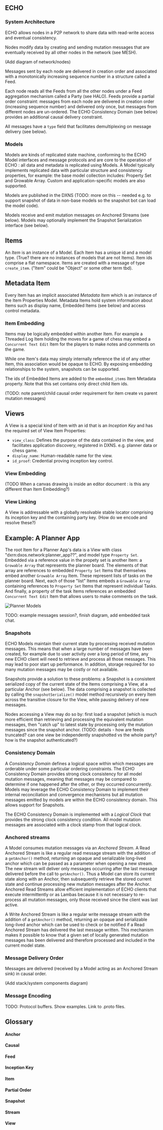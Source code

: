 ## ECHO

### System Architecture

ECHO allows nodes in a P2P network to share data with read-write access and eventual consistency.

Nodes modify data by creating and sending mutation messages that are eventually received by all
other nodes in the network (see MESH).

(Add diagram of network/nodes)

Messages sent by each node are delivered in creation order and associated with a monotonically
increasing sequence number in a structure called a Feed.

Each node reads all the Feeds from all the other nodes under a Feed aggregation mechanism called a Party (see HALO).
Feeds provide a partial order constraint: messages from each node are delivered in creation order (increasing 
sequence number) and delivered only once, but messages from different nodes are un-ordered. 
The ECHO Consistency Domain (see below) provides an additional causal delivery constraint.   

All messages have a `type` field that facilitates demultiplexing on message delivery (see below).

### Models

Models are kinds of replicated state machine, conforming to the ECHO Model interfaces and message protocols and
are core to the operation of ECHO : all data and metadata is replicated using Models.
A Model typically implements replicated data with particular structure and consistency properties, for example:
the base model collection includes: Property Set and Growable Array. Custom and application-specific models
are also supported.

Models are published in the DXNS (TODO: more on this -- needed e.g. to support snapshot of data in non-base models
so the snapshot bot can load the model code).

Models receive and emit mutation messages on Anchored Streams (see below). Models may optionally
implement the Snapshot Serialization interface (see below).

## Items

An _Item_ is an instance of a Model. Each Item has a unique id and a model type. (True? there are no instances
of models that are not Items). Item ids comprise a flat namespace. Items are created with a message of type
`create_item`. ("Item" could be "Object" or some other term tbd).

## Metadata Item

Every Item has an implicit associated _Metadata Item_ which is an instance of the Item Properties Model.
Metadata Items hold system information about Items such as display name, Embedded Items (see below) and access 
control metadata.

### Item Embedding

Items may be logically embedded within another Item. For example a Threaded Log Item holding the moves for a
game of chess may embed a `Concurrent Text Edit` Item for the players to make notes and comments on the game.

While one Item's data may simply internally reference the id of any other Item, this association would be opaque
to ECHO. By exposing embedding relationships to the system, snapshots can be supported.

The ids of Embedded Items are added to the `embedded_items` Item Metadata property. Note that this set contains only
direct child Item ids.

(TODO: note parent/child causal order requirement for item create vs parent mutation messages)

## Views

A View is a special kind of Item with an id that is an _Inception Key_ and has the required set of View 
Item Properties:

 * `view_class`: Defines the purpose of the data contained in the view, and facilitates application discovery, 
 registered in DXNS. e.g. planner data or chess game.
 * `display_name`: Human-readable name for the view.
 * `id_proof`: Credential proving inception key control.

### View Embedding

(TODO When a canvas drawing is inside an editor document : is this any different than Item Embedding?)

### View Linking

A View is addressable with a globally resolvable stable locator comprising its inception key and the containing party key.
(How do we encode and resolve these?)

## Example: A Planner App

The root Item for a Planner App's data is a View with class "dxrn:dxos.network:planner_app??", and model 
type `Property Set`. Embedded via a reference value in the propety set is another Item: a `Growable Array` that 
represents the planner board. The elements of that array are references to embedded `Property Set` Items that
themselves embed another `Growable Array` Item. These represent lists of tasks on the planner board.
Next, each of those "list" Items embeds a `Growable Array` containing references to `Property Set` Items
that represent individual Tasks. And finally, a property of the task Items references an embedded `Concurrent Text Edit` 
Item that allows users to make comments on the task.

![Planner Models](https://github.com/dxos/echo/raw/dboreham/doc/docs/content/diagrams/planner_models.png)

TODO: example messages session?, finish diagram, add embedded task chat.

### Snapshots

ECHO Models maintain their current state by processing received mutation messages. This means that when a large
number of messages have been created, for example due to user activity over a long period of time, any new ECHO client
will need to retrieve and process all those messages. This may lead to poor start up performance. In addition, storage
required for so many mutation messages may be costly or not available. 

Snapshots provide a solution to these problems: a Snapshot is a consistent serialized copy of the current state of
the Items comprising a View, at a particular Anchor (see below). The data comprising a snapshot is collected by
calling the `snapshotSerialize()` model method recursively on every Item across the transitive closure for the View,
while pausing delivery of new messages.

Nodes accessing a View may do so by: first load a snapshot (which is much more efficient than retrieving
and processing the equivalent mutation messages, then "catch up" to latest state by processing only
the mutation messages since the snapshot anchor. (TODO: details - how are feeds truncated? can one view be
independently snapshotted vs the whole party? how is the snapshot authenticated?)

### Consistency Domain

A _Consistency Domain_ defines a logical space within which messages are orderable under some particular ordering constraints.
The ECHO Consistency Domain provides strong clock consistency for all model mutation messages, meaning that messages may be
compared to determine if one happened after the other, or they occurred concurrently. Models may leverage the ECHO 
Consistency Domain to implement their internal reconciliation and convergence mechanisms but all mutation messages
emitted by models are within the ECHO consistency domain. This allows support for Snapshots. 

The ECHO Consistency Domain is implemented with a _Logical Clock_ that provides the strong clock consistency condition.
All model mutation messages are associated with a clock stamp from that logical clock.

### Anchored streams

A Model consumes mutation messages via an _Anchored Stream_. A Read Anchored Stream is like a regular read message stream 
with the addition of a `getAnchor()` method, returning an opaque and serializable long-lived anchor which can be passed
as a parameter when opening a new stream. The new stream will deliver only messages occurring after the last message
delivered before the call to `getAnchor()`. Thus a Model can store its current state along with an Anchor, then 
subsequently retrieve the stored current state and continue processing new mutation messages after the Anchor. 
Anchored Read Streams allow efficient implementation of ECHO clients that execute intermittently or as Lambas because
it is not necessary to re-process all mutation messages, only those received since the client was last active.

A Write Anchored Stream is like a regular write message stream with the addition of a `getAnchor()` method, 
returning an opaque and serializable long-lived anchor which can be used to check or be notified if a Read
Anchored Stream has delivered the last message written. This mechanism makes it possible to know that a given
set of locally generated mutation messages has been delivered and therefore processed and included in the 
current model state.

### Message Delivery Order

Messages are delivered (received by a Model acting as an Anchored Stream sink) in causal order.

(Add stack/system components diagram)

### Message Encoding

TODO: Protocol buffers. Show examples. Link to .proto files.

## Glossary

#### Anchor
#### Causal
#### Feed
#### Inception Key
#### Item
#### Partial Order
#### Snapshot
#### Stream
#### View
